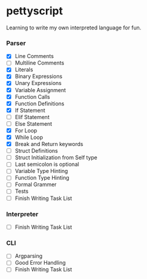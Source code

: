 # pettyscript
Learning to write my own interpreted language for fun.
### Parser
- [x] Line Comments
- [ ] Multiline Comments
- [x] Literals
- [x] Binary Expressions
- [x] Unary Expressions
- [x] Variable Assignment
- [x] Function Calls
- [x] Function Definitions
- [x] If Statement
- [ ] Elif Statement
- [ ] Else Statement
- [x] For Loop
- [x] While Loop
- [x] Break and Return keywords
- [ ] Struct Definitions
- [ ] Struct Initialization from Self type
- [ ] Last semicolon is optional
- [ ] Variable Type Hinting
- [ ] Function Type Hinting
- [ ] Formal Grammer
- [ ] Tests
- [ ] Finish Writing Task List

### Interpreter

- [ ] Finish Writing Task List

### CLI

- [ ] Argparsing
- [ ] Good Error Handling
- [ ] Finish Writing Task List